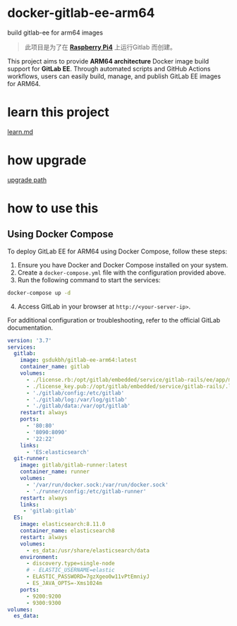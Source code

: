# docker-gitlab-ee-arm64

build gitlab-ee for arm64 images

 > 此项目是为了在 **[Raspberry Pi4](https://www.raspberrypi.com/)** 上运行Gitlab 而创建。

This project aims to provide **ARM64 architecture** Docker image build support for **GitLab EE**. Through automated scripts and GitHub Actions workflows, users can easily build, manage, and publish GitLab EE images for ARM64.


# learn this project

[learn.md](LEARN.md)

# how upgrade

[upgrade path](https://gitlab-com.gitlab.io/support/toolbox/upgrade-path/)

# how to use this

## Using Docker Compose

To deploy GitLab EE for ARM64 using Docker Compose, follow these steps:

1. Ensure you have Docker and Docker Compose installed on your system.
2. Create a `docker-compose.yml` file with the configuration provided above.
3. Run the following command to start the services:

  ```bash
  docker-compose up -d
  ```

4. Access GitLab in your browser at `http://<your-server-ip>`.

For additional configuration or troubleshooting, refer to the official GitLab documentation.

```yaml
version: '3.7'
services:
  gitlab:
    image: gsdukbh/gitlab-ee-arm64:latest
    container_name: gitlab
    volumes:
      - ./license.rb:/opt/gitlab/embedded/service/gitlab-rails/ee/app/models/license.rb
      - ./license_key.pub://opt/gitlab/embedded/service/gitlab-rails/.license_encryption_key.pub 
      - './gitlab/config:/etc/gitlab'
      - './gitlab/log:/var/log/gitlab'
      - './gitlab/data:/var/opt/gitlab'
    restart: always
    ports:
      - '80:80'
      - '8090:8090'
      - '22:22'
    links:
      - 'ES:elasticsearch'
  git-runner:
    image: gitlab/gitlab-runner:latest
    container_name: runner
    volumes:
      - '/var/run/docker.sock:/var/run/docker.sock'
      - './runner/config:/etc/gitlab-runner'
    restart: always
    links:
     - 'gitlab:gitlab'
  ES:
    image: elasticsearch:8.11.0
    container_name: elasticsearch8
    restart: always
    volumes:
      - es_data:/usr/share/elasticsearch/data
    environment:
      - discovery.type=single-node
      # - ELASTIC_USERNAME=elastic
      - ELASTIC_PASSWORD=7gzXgeo0w11vPtEmniyJ
      - ES_JAVA_OPTS=-Xms1024m 
    ports:
      - 9200:9200
      - 9300:9300
volumes:
  es_data:       

```

